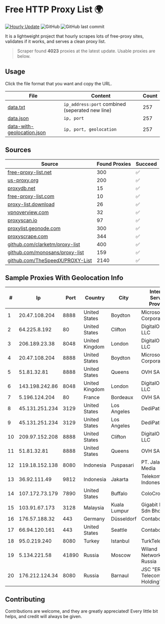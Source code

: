 
# Free HTTP Proxy List 🌍

[![Hourly Update](https://github.com/mertguvencli/http-proxy-list/actions/workflows/main.yml/badge.svg?branch=main)](https://github.com/mertguvencli/http-proxy-list/actions/workflows/main.yml)
![GitHub](https://img.shields.io/github/license/mertguvencli/http-proxy-list)
![GitHub last commit](https://img.shields.io/github/last-commit/mertguvencli/http-proxy-list)

It is a lightweight project that hourly scrapes lots of free-proxy sites, validates if it works, and serves a clean proxy list.


> Scraper found **4023** proxies at the latest update. Usable proxies are below.

## Usage

Click the file format that you want and copy the URL.


|File|Content|Count|
|----|-------|-----|
|[data.txt](https://raw.githubusercontent.com/mertguvencli/http-proxy-list/main/proxy-list/data.txt)|`ip_address:port` combined (seperated new line)|257|
|[data.json](https://raw.githubusercontent.com/mertguvencli/http-proxy-list/main/proxy-list/data.json)|`ip, port`|257|
|[data-with-geolocation.json](https://raw.githubusercontent.com/mertguvencli/http-proxy-list/main/proxy-list/data-with-geolocation.json)|`ip, port, geolocation`|257|

## Sources

|Source|Found Proxies|Succeed|
|------|-------------|-------|
|[free-proxy-list.net](https://free-proxy-list.net)|300|✅|
|[us-proxy.org](https://www.us-proxy.org)|200|✅|
|[proxydb.net](http://proxydb.net)|15|✅|
|[free-proxy-list.com](https://free-proxy-list.com/?page=&port=&type%5B%5D=http&type%5B%5D=https&up_time=0&search=Search)|10|✅|
|[proxy-list.download](https://www.proxy-list.download/HTTP)|26|✅|
|[vpnoverview.com](https://vpnoverview.com/privacy/anonymous-browsing/free-proxy-servers)|32|✅|
|[proxyscan.io](https://www.proxyscan.io)|97|✅|
|[proxylist.geonode.com](https://proxylist.geonode.com/api/proxy-list?limit=300&page=1&sort_by=lastChecked&sort_type=desc&protocols=http,https)|300|✅|
|[proxyscrape.com](https://api.proxyscrape.com/v2/?request=displayproxies&protocol=http&timeout=10000&country=all&ssl=all&anonymity=all)|344|✅|
|[github.com/clarketm/proxy-list](https://raw.githubusercontent.com/clarketm/proxy-list/master/proxy-list-raw.txt)|400|✅|
|[github.com/monosans/proxy-list](https://raw.githubusercontent.com/monosans/proxy-list/main/proxies/http.txt)|159|✅|
|[github.com/TheSpeedX/PROXY-List](https://raw.githubusercontent.com/TheSpeedX/PROXY-List/master/http.txt)|2140|✅|


## Sample Proxies With Geolocation Info

|#|Ip|Port|Country|City|Internet Service Provider|
|-|--|----|-------|----|-------------------------|
|1|20.47.108.204|8888|United States|Boydton|Microsoft Corporation|
|2|64.225.8.192|80|United States|Clifton|DigitalOcean, LLC|
|3|206.189.23.38|8048|United Kingdom|London|DigitalOcean, LLC|
|4|20.47.108.204|8888|United States|Boydton|Microsoft Corporation|
|5|51.81.32.81|8888|United States|Queens|OVH SAS|
|6|143.198.242.86|8048|United Kingdom|London|DigitalOcean, LLC|
|7|5.196.124.204|80|France|Bordeaux|OVH SAS|
|8|45.131.251.234|3129|United States|Los Angeles|DediPath|
|9|45.131.251.234|3129|United States|Los Angeles|DediPath|
|10|209.97.152.208|8888|United States|Clifton|DigitalOcean, LLC|
|11|51.81.32.81|8888|United States|Queens|OVH SAS|
|12|119.18.152.138|8080|Indonesia|Puspasari|PT. Jala Lintas Media|
|13|36.92.111.49|9812|Indonesia|Jakarta|Telekomunikasi Indonesia|
|14|107.172.73.179|7890|United States|Buffalo|ColoCrossing|
|15|103.91.67.173|3128|Malaysia|Kuala Lumpur|Gigabit Hosting Sdn Bhd|
|16|176.57.188.32|443|Germany|Düsseldorf|Contabo GmbH|
|17|66.94.120.161|443|United States|Seattle|Contabo Inc.|
|18|95.0.219.240|8080|Turkey|Istanbul|TurkTelecom|
|19|5.134.221.58|41890|Russia|Moscow|Wiland Network Russia|
|20|176.212.124.34|8080|Russia|Barnaul|JSC "ER-Telecom Holding"|



## Contributing

Contributions are welcome, and they are greatly appreciated! Every
little bit helps, and credit will always be given.

